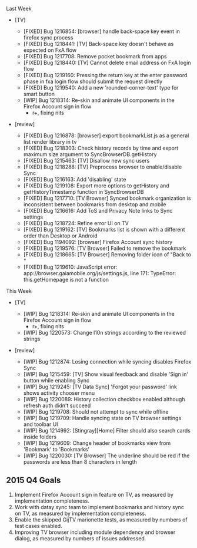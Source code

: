 Last Week

* [TV]
  - [FIXED] Bug 1216854: [browser] handle back-space key event in firefox sync process
  - [FIXED] Bug 1218441: [TV] Back-space key doesn't behave as expected on FxA flow
  - [FIXED] Bug 1217708: Remove pocket bookmark from apps
  - [FIXED] Bug 1218440: [TV] Cannot delete email address on FxA login flow
  - [FIXED] Bug 1219160: Pressing the return key at the enter password phase in fxa login flow should submit the request directly
  - [FIXED] Bug 1219540: Add a new 'rounded-corner-text' type for smart button
  - [WIP] Bug 1218314: Re-skin and animate UI components in the Firefox Account sign in flow
    - r+, fixing nits

* [review]
  - [FIXED] Bug 1216878: [browser] export bookmarkList.js as a general list render library in tv
  - [FIXED] Bug 1218303: Check history records by time and export maximum size argument to SyncBrowserDB.getHistory
  - [FIXED] Bug 1215463: [TV] Disallow new sync users
  - [FIXED] Bug 1218288: [TV] Preprocess browser to enable/disable Sync
  - [FIXED] Bug 1216163: Add 'disabling' state
  - [FIXED] Bug 1219108: Export more options to getHistory and getHistoryTimestamp function in SyncBrowserDB
  - [FIXED] Bug 1217710: [TV Browser] Synced bookmark organization is inconsistent between bookmarks from desktop and mobile
  - [FIXED] Bug 1216616: Add ToS and Privacy Note links to Sync settings
  - [FIXED] Bug 1218724: Refine error UI on TV
  - [FIXED] Bug 1219162: [TV] Bookmarks list is shown with a different order than Desktop or Android
  - [FIXED] Bug 1194092: [browser] Firefox Account sync history
  - [FIXED] Bug 1219576: [TV Browser] Failed to remove the bookmark
  - [FIXED] Bug 1218665: [TV Browser] Removing folder icon of  "Back to <folder name>"
  - [FIXED] Bug 1219610: JavaScript error: app://browser.gaiamobile.org/js/settings.js, line 171: TypeError: this.getHomepage is not a function

This Week

* [TV]
  - [WIP] Bug 1218314: Re-skin and animate UI components in the Firefox Account sign in flow
    - r+, fixing nits
  - [WIP] Bug 1220573: Change l10n strings according to the reviewed strings

* [review]
  - [WIP] Bug 1212874: Losing connection while syncing disables Firefox Sync
  - [WIP] Bug 1215459: [TV] Show visual feedback and disable 'Sign in' button while enabling Sync
  - [WIP] Bug 1219245: [TV Data Sync] 'Forgot your password' link shows activity chooser menu
  - [WIP] Bug 1220089: History collection checkbox enabled although refresh auth didn't succeed
  - [WIP] Bug 1219708: Should not attempt to sync while offline
  - [WIP] Bug 1219709: Handle syncing state on TV browser settings and toolbar UI
  - [WIP] Bug 1214992: [Stingray][Home] Filter should also search cards inside folders
  - [WIP] Bug 1219609: Change header of bookmarks view from 'Bookmark' to 'Bookmarks'
  - [WIP] Bug 1220030: [TV Browser] The underline should be red if the passwords are less than 8 characters in length

## 2015 Q4 Goals
1. Implement Firefox Account sign in feature on TV, as measured by implementation completeness.
2. Work with datay sync team to implement bookmarks and history sync on TV, as measured by implementation completeness.
3. Enable the skipped GijTV marionette tests, as measured by numbers of test cases enabled.
4. Improving TV browser including module dependency and browser dialog, as measured by numbers of issues addressed.